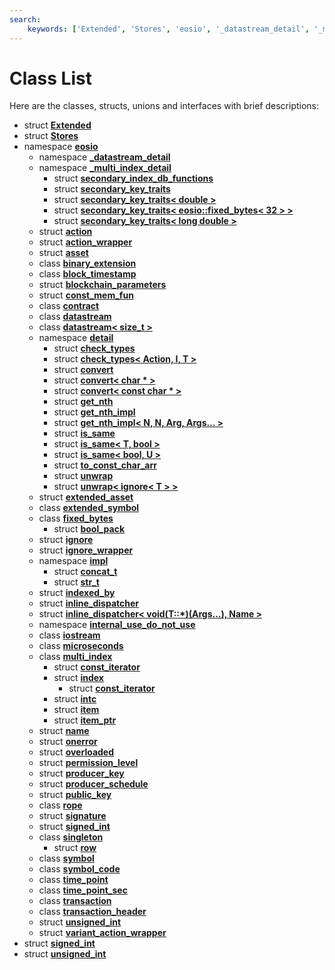 ```yaml
---
search:
    keywords: ['Extended', 'Stores', 'eosio', '_datastream_detail', '_multi_index_detail', 'secondary_index_db_functions', 'secondary_key_traits', 'secondary_key_traits< double >', 'secondary_key_traits< eosio::fixed_bytes< 32 > >', 'secondary_key_traits< long double >', 'action', 'action_wrapper', 'asset', 'binary_extension', 'block_timestamp', 'blockchain_parameters', 'const_mem_fun', 'contract', 'datastream', 'datastream< size_t >', 'detail', 'check_types', 'check_types< Action, I, T >', 'convert', 'convert< char * >', 'convert< const char * >', 'get_nth', 'get_nth_impl', 'get_nth_impl< N, N, Arg, Args... >', 'is_same', 'is_same< T, bool >', 'is_same< bool, U >', 'to_const_char_arr', 'unwrap', 'unwrap< ignore< T > >', 'extended_asset', 'extended_symbol', 'fixed_bytes', 'bool_pack', 'ignore', 'ignore_wrapper', 'impl', 'concat_t', 'str_t', 'indexed_by', 'inline_dispatcher', 'inline_dispatcher< void(T::*)(Args...), Name >', 'internal_use_do_not_use', 'iostream', 'microseconds', 'multi_index', 'const_iterator', 'index', 'const_iterator', 'intc', 'item', 'item_ptr', 'name', 'onerror', 'overloaded', 'permission_level', 'producer_key', 'producer_schedule', 'public_key', 'rope', 'signature', 'signed_int', 'singleton', 'row', 'symbol', 'symbol_code', 'time_point', 'time_point_sec', 'transaction', 'transaction_header', 'unsigned_int', 'variant_action_wrapper', 'signed_int', 'unsigned_int']
---
```


# Class List

Here are the classes, structs, unions and interfaces with brief descriptions:
* struct [**Extended**](struct_extended.md)
* struct [**Stores**](struct_stores.md)
* namespace [**eosio**](namespaceeosio.md)
  * namespace [**\_datastream\_detail**](namespaceeosio_1_1__datastream__detail.md)
  * namespace [**\_multi\_index\_detail**](namespaceeosio_1_1__multi__index__detail.md)
    * struct [**secondary\_index\_db\_functions**](structeosio_1_1__multi__index__detail_1_1secondary__index__db__functions.md)
    * struct [**secondary\_key\_traits**](structeosio_1_1__multi__index__detail_1_1secondary__key__traits.md)
    * struct [**secondary\_key\_traits< double >**](structeosio_1_1__multi__index__detail_1_1secondary__key__traits_3_01double_01_4.md)
    * struct [**secondary\_key\_traits< eosio::fixed\_bytes< 32 > >**](structeosio_1_1__multi__index__detail_1_1secondary__key__traits_3_01eosio_1_1fixed__bytes_3_0132_01_4_01_4.md)
    * struct [**secondary\_key\_traits< long double >**](structeosio_1_1__multi__index__detail_1_1secondary__key__traits_3_01long_01double_01_4.md)
  * struct [**action**](structeosio_1_1action.md)
  * struct [**action\_wrapper**](structeosio_1_1action__wrapper.md)
  * struct [**asset**](structeosio_1_1asset.md)
  * class [**binary\_extension**](classeosio_1_1binary__extension.md)
  * class [**block\_timestamp**](classeosio_1_1block__timestamp.md)
  * struct [**blockchain\_parameters**](structeosio_1_1blockchain__parameters.md)
  * struct [**const\_mem\_fun**](structeosio_1_1const__mem__fun.md)
  * class [**contract**](classeosio_1_1contract.md)
  * class [**datastream**](classeosio_1_1datastream.md)
  * class [**datastream< size\_t >**](classeosio_1_1datastream_3_01size__t_01_4.md)
  * namespace [**detail**](namespaceeosio_1_1detail.md)
    * struct [**check\_types**](structeosio_1_1detail_1_1check__types.md)
    * struct [**check\_types< Action, I, T >**](structeosio_1_1detail_1_1check__types_3_01_action_00_01_i_00_01_t_01_4.md)
    * struct [**convert**](structeosio_1_1detail_1_1convert.md)
    * struct [**convert< char \* >**](structeosio_1_1detail_1_1convert_3_01char_01_5_01_4.md)
    * struct [**convert< const char \* >**](structeosio_1_1detail_1_1convert_3_01const_01char_01_5_01_4.md)
    * struct [**get\_nth**](structeosio_1_1detail_1_1get__nth.md)
    * struct [**get\_nth\_impl**](structeosio_1_1detail_1_1get__nth__impl.md)
    * struct [**get\_nth\_impl< N, N, Arg, Args... >**](structeosio_1_1detail_1_1get__nth__impl_3_01_n_00_01_n_00_01_arg_00_01_args_8_8_8_01_4.md)
    * struct [**is\_same**](structeosio_1_1detail_1_1is__same.md)
    * struct [**is\_same< T, bool >**](structeosio_1_1detail_1_1is__same_3_01_t_00_01bool_01_4.md)
    * struct [**is\_same< bool, U >**](structeosio_1_1detail_1_1is__same_3_01bool_00_01_u_01_4.md)
    * struct [**to\_const\_char\_arr**](structeosio_1_1detail_1_1to__const__char__arr.md)
    * struct [**unwrap**](structeosio_1_1detail_1_1unwrap.md)
    * struct [**unwrap< ignore< T > >**](structeosio_1_1detail_1_1unwrap_3_01ignore_3_01_t_01_4_01_4.md)
  * struct [**extended\_asset**](structeosio_1_1extended__asset.md)
  * class [**extended\_symbol**](classeosio_1_1extended__symbol.md)
  * class [**fixed\_bytes**](classeosio_1_1fixed__bytes.md)
    * struct [**bool\_pack**](structeosio_1_1fixed__bytes_1_1bool__pack.md)
  * struct [**ignore**](structeosio_1_1ignore.md)
  * struct [**ignore\_wrapper**](structeosio_1_1ignore__wrapper.md)
  * namespace [**impl**](namespaceeosio_1_1impl.md)
    * struct [**concat\_t**](structeosio_1_1impl_1_1concat__t.md)
    * struct [**str\_t**](structeosio_1_1impl_1_1str__t.md)
  * struct [**indexed\_by**](structeosio_1_1indexed__by.md)
  * struct [**inline\_dispatcher**](structeosio_1_1inline__dispatcher.md)
  * struct [**inline\_dispatcher< void(T::\*)(Args...), Name >**](structeosio_1_1inline__dispatcher_3_01void_07_t_1_1_5_08_07_args_8_8_8_08_00_01_name_01_4.md)
  * namespace [**internal\_use\_do\_not\_use**](namespaceeosio_1_1internal__use__do__not__use.md)
  * class [**iostream**](classeosio_1_1iostream.md)
  * class [**microseconds**](classeosio_1_1microseconds.md)
  * class [**multi\_index**](classeosio_1_1multi__index.md)
    * struct [**const\_iterator**](structeosio_1_1multi__index_1_1const__iterator.md)
    * struct [**index**](structeosio_1_1multi__index_1_1index.md)
      * struct [**const\_iterator**](structeosio_1_1multi__index_1_1index_1_1const__iterator.md)
    * struct [**intc**](structeosio_1_1multi__index_1_1intc.md)
    * struct [**item**](structeosio_1_1multi__index_1_1item.md)
    * struct [**item\_ptr**](structeosio_1_1multi__index_1_1item__ptr.md)
  * struct [**name**](structeosio_1_1name.md)
  * struct [**onerror**](structeosio_1_1onerror.md)
  * struct [**overloaded**](structeosio_1_1overloaded.md)
  * struct [**permission\_level**](structeosio_1_1permission__level.md)
  * struct [**producer\_key**](structeosio_1_1producer__key.md)
  * struct [**producer\_schedule**](structeosio_1_1producer__schedule.md)
  * struct [**public\_key**](structeosio_1_1public__key.md)
  * class [**rope**](classeosio_1_1rope.md)
  * struct [**signature**](structeosio_1_1signature.md)
  * struct [**signed\_int**](structeosio_1_1signed__int.md)
  * class [**singleton**](classeosio_1_1singleton.md)
    * struct [**row**](structeosio_1_1singleton_1_1row.md)
  * class [**symbol**](classeosio_1_1symbol.md)
  * class [**symbol\_code**](classeosio_1_1symbol__code.md)
  * class [**time\_point**](classeosio_1_1time__point.md)
  * class [**time\_point\_sec**](classeosio_1_1time__point__sec.md)
  * class [**transaction**](classeosio_1_1transaction.md)
  * class [**transaction\_header**](classeosio_1_1transaction__header.md)
  * struct [**unsigned\_int**](structeosio_1_1unsigned__int.md)
  * struct [**variant\_action\_wrapper**](structeosio_1_1variant__action__wrapper.md)
* struct [**signed\_int**](structsigned__int.md)
* struct [**unsigned\_int**](structunsigned__int.md)
